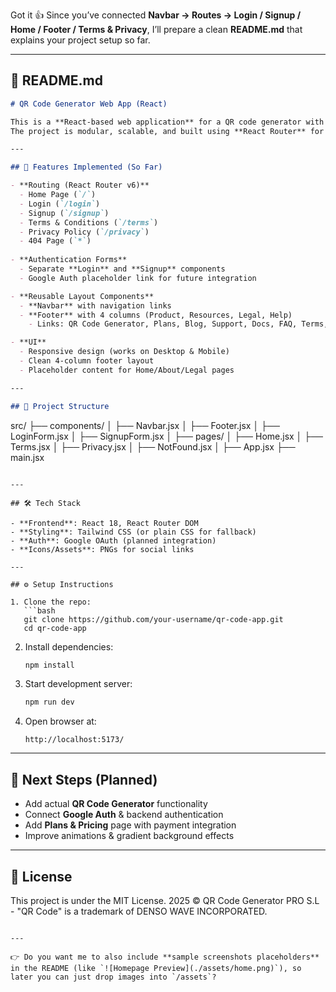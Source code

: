 Got it 👍
Since you’ve connected **Navbar → Routes → Login / Signup / Home / Footer / Terms & Privacy**, I’ll prepare a clean **README.md** that explains your project setup so far.

---

## 📄 README.md

```markdown
# QR Code Generator Web App (React)

This is a **React-based web application** for a QR code generator with authentication and legal policy pages.  
The project is modular, scalable, and built using **React Router** for navigation and Tailwind CSS (or CSS utility classes) for styling.

---

## 🚀 Features Implemented (So Far)

- **Routing (React Router v6)**
  - Home Page (`/`)
  - Login (`/login`)
  - Signup (`/signup`)
  - Terms & Conditions (`/terms`)
  - Privacy Policy (`/privacy`)
  - 404 Page (`*`)
  
- **Authentication Forms**
  - Separate **Login** and **Signup** components
  - Google Auth placeholder link for future integration

- **Reusable Layout Components**
  - **Navbar** with navigation links
  - **Footer** with 4 columns (Product, Resources, Legal, Help)  
    - Links: QR Code Generator, Plans, Blog, Support, Docs, FAQ, Terms, Privacy, Cookies Policy, Contact, etc.

- **UI**
  - Responsive design (works on Desktop & Mobile)
  - Clean 4-column footer layout
  - Placeholder content for Home/About/Legal pages

---

## 📂 Project Structure

```

src/
├── components/
│   ├── Navbar.jsx
│   ├── Footer.jsx
│   ├── LoginForm.jsx
│   ├── SignupForm.jsx
│
├── pages/
│   ├── Home.jsx
│   ├── Terms.jsx
│   ├── Privacy.jsx
│   ├── NotFound.jsx
│
├── App.jsx
├── main.jsx

````

---

## 🛠️ Tech Stack

- **Frontend**: React 18, React Router DOM  
- **Styling**: Tailwind CSS (or plain CSS for fallback)  
- **Auth**: Google OAuth (planned integration)  
- **Icons/Assets**: PNGs for social links  

---

## ⚙️ Setup Instructions

1. Clone the repo:
   ```bash
   git clone https://github.com/your-username/qr-code-app.git
   cd qr-code-app
````

2. Install dependencies:

   ```bash
   npm install
   ```

3. Start development server:

   ```bash
   npm run dev
   ```

4. Open browser at:

   ```
   http://localhost:5173/
   ```

---

## 🔮 Next Steps (Planned)

* Add actual **QR Code Generator** functionality
* Connect **Google Auth** & backend authentication
* Add **Plans & Pricing** page with payment integration
* Improve animations & gradient background effects

---

## 📜 License

This project is under the MIT License.
2025 © QR Code Generator PRO S.L - "QR Code" is a trademark of DENSO WAVE INCORPORATED.

```

---

👉 Do you want me to also include **sample screenshots placeholders** in the README (like `![Homepage Preview](./assets/home.png)`), so later you can just drop images into `/assets`?
```
